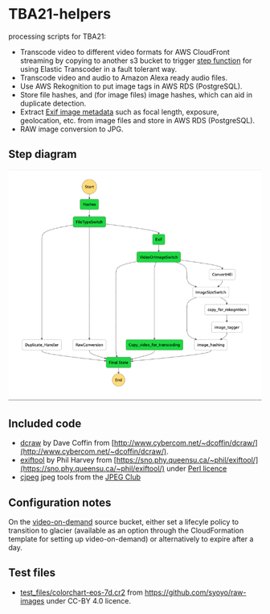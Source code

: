 # TBA21-helpers
processing scripts for TBA21:
* Transcode video to different video formats for AWS CloudFront streaming by copying to another s3 bucket to trigger [step function](https://github.com/AcrossTheCloud/video-on-demand-on-aws) for using Elastic Transcoder in a fault tolerant way.
* Transcode video and audio to Amazon Alexa ready audio files.
* Use AWS Rekognition to put image tags in AWS RDS (PostgreSQL).
* Store file hashes, and (for image files) image hashes, which can aid in duplicate detection.
* Extract [Exif image metadata](https://en.wikipedia.org/wiki/Exif) such as focal length, exposure, geolocation, etc. from image files and store in AWS RDS (PostgreSQL).
* RAW image conversion to JPG.

## Step diagram
![Step function diagram](step_diagram.png)

## Included code
* [dcraw](src/drcraw.c) by Dave Coffin from [http://www.cybercom.net/~dcoffin/dcraw/](http://www.cybercom.net/~dcoffin/dcraw/).
* [exiftool](src/exiftool) by Phil Harvey from [https://sno.phy.queensu.ca/~phil/exiftool/](https://sno.phy.queensu.ca/~phil/exiftool/) under [Perl licence](http://dev.perl.org/licenses/)
* [cjpeg](jpeg-9c) jpeg tools from the [JPEG Club](http://jpegclub.org/)

## Configuration notes
On the [video-on-demand](https://github.com/awslabs/video-on-demand-on-aws) source bucket, either set a lifecyle policy to transition to glacier (available as an option through the CloudFormation template for setting up video-on-demand) or alternatively to expire after a day.

## Test files
* [test_files/colorchart-eos-7d.cr2](test_files/colorchart-eos-7d.cr2) from https://github.com/syoyo/raw-images under CC-BY 4.0 licence.